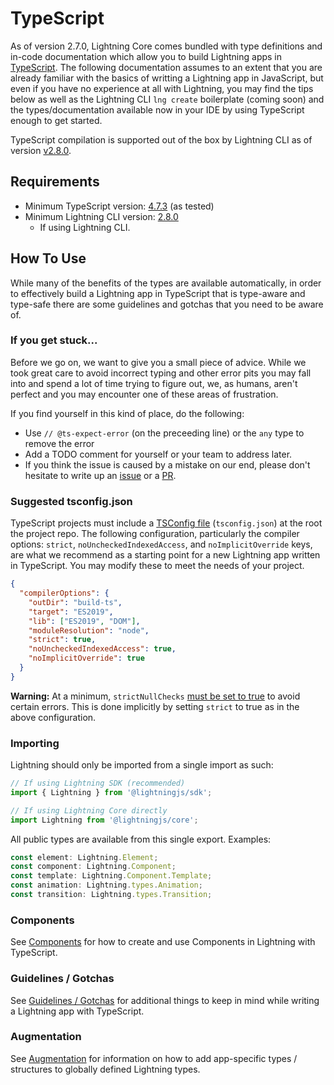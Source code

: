 # TypeScript

As of version 2.7.0, Lightning Core comes bundled with type definitions and in-code documentation which allow you to build Lightning apps in [TypeScript](https://www.typescriptlang.org/). The following documentation assumes to an extent that you are already familiar with the basics of writting a Lightning app in JavaScript, but even if you have no experience at all with Lightning, you may find the tips below as well as the Lightning CLI `lng create` boilerplate (coming soon) and the types/documentation available now in your IDE by using TypeScript enough to get started.

TypeScript compilation is supported out of the box by Lightning CLI as of version [v2.8.0](https://github.com/rdkcentral/Lightning-CLI/blob/master/CHANGELOG.md#v280).

## Requirements

- Minimum TypeScript version: [4.7.3](https://github.com/microsoft/TypeScript/releases/tag/v4.7.3) (as tested)
- Minimum Lightning CLI version: [2.8.0](https://github.com/rdkcentral/Lightning-CLI/blob/master/CHANGELOG.md#v280)
  - If using Lightning CLI.

## How To Use

While many of the benefits of the types are available automatically, in order to effectively build a Lightning app in TypeScript that is type-aware and type-safe there are some guidelines and gotchas that you need to be aware of.

### If you get stuck...

Before we go on, we want to give you a small piece of advice. While we took great care to avoid incorrect typing and other error pits you may fall into and spend a lot of time trying to figure out, we, as humans, aren't perfect and you may encounter one of these areas of frustration.

If you find yourself in this kind of place, do the following:
- Use `// @ts-expect-error` (on the preceeding line) or the `any` type to remove the error
- Add a TODO comment for yourself or your team to address later.
- If you think the issue is caused by a mistake on our end, please don't hesitate to write up an [issue](https://github.com/rdkcentral/Lightning/issues) or a [PR](https://github.com/rdkcentral/Lightning/pulls).

### Suggested tsconfig.json

TypeScript projects must include a [TSConfig file](https://www.typescriptlang.org/docs/handbook/tsconfig-json.html) (`tsconfig.json`) at the root the project repo. The following configuration, particularly the compiler options: `strict`, `noUncheckedIndexedAccess`, and `noImplicitOverride` keys, are what we recommend as a starting point for a new Lightning app written in TypeScript. You may modify these to meet the needs of your project.

```json
{
  "compilerOptions": {
    "outDir": "build-ts",
    "target": "ES2019",
    "lib": ["ES2019", "DOM"],
    "moduleResolution": "node",
    "strict": true,
    "noUncheckedIndexedAccess": true,
    "noImplicitOverride": true
  }
}
```

**Warning:** At a minimum, `strictNullChecks` [must be set to true](https://github.com/rdkcentral/Lightning-SDK/issues/358#issuecomment-1339321527) to avoid certain errors. This is done implicitly by setting `strict` to true as in the above configuration.

### Importing

Lightning should only be imported from a single import as such:
```ts
// If using Lightning SDK (recommended)
import { Lightning } from '@lightningjs/sdk';

// If using Lightning Core directly
import Lightning from '@lightningjs/core';
```

All public types are available from this single export. Examples:
```ts
const element: Lightning.Element;
const component: Lightning.Component;
const template: Lightning.Component.Template;
const animation: Lightning.types.Animation;
const transition: Lightning.types.Transition;
```

### Components

See [Components](Components/index.md) for how to create and use Components in Lightning with TypeScript.

### Guidelines / Gotchas

See [Guidelines / Gotchas](GuidelinesGotchas.md) for additional things to keep in mind while writing a Lightning app with TypeScript.

### Augmentation

See [Augmentation](Augmentation.md) for information on how to add app-specific types / structures to globally defined Lightning types.
